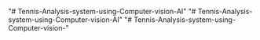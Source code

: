 "# Tennis-Analysis-system-using-Computer-vision-AI" 
"# Tennis-Analysis-system-using-Computer-vision-AI" 
"# Tennis-Analysis-system-using-Computer-vision-" 

